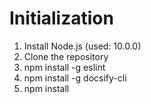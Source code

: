 # Initialization  
  
1. Install Node.js (used: 10.0.0)
2. Clone the repository
3. npm install -g eslint
4. npm install -g docsify-cli
5. npm install